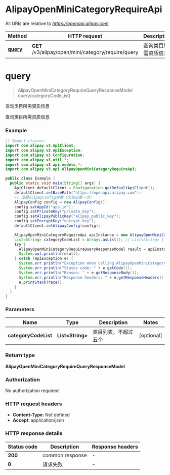 # AlipayOpenMiniCategoryRequireApi

All URIs are relative to *https://openapi.alipay.com*

| Method | HTTP request | Description |
|------------- | ------------- | -------------|
| [**query**](AlipayOpenMiniCategoryRequireApi.md#query) | **GET** /v3/alipay/open/mini/category/require/query | 查询类目所需资质信息 |


<a name="query"></a>
# **query**
> AlipayOpenMiniCategoryRequireQueryResponseModel query(categoryCodeList)

查询类目所需资质信息

查询类目所需资质信息

### Example
```java
// Import classes:
import com.alipay.v3.ApiClient;
import com.alipay.v3.ApiException;
import com.alipay.v3.Configuration;
import com.alipay.v3.util.*;
import com.alipay.v3.api.models.*;
import com.alipay.v3.api.AlipayOpenMiniCategoryRequireApi;

public class Example {
  public static void main(String[] args) {
    ApiClient defaultClient = Configuration.getDefaultApiClient();
    defaultClient.setBasePath("https://openapi.alipay.com");
    // 设置alipayConfig参数（全局设置一次）
    AlipayConfig config = new AlipayConfig();
    config.setAppId("app_id");
    config.setPrivateKey("private_key");
    config.setAlipayPublicKey("alipay_public_key");
    config.setEncryptKey("encrypt_key");
    defaultClient.setAlipayConfig(config);

    AlipayOpenMiniCategoryRequireApi apiInstance = new AlipayOpenMiniCategoryRequireApi(defaultClient);
    List<String> categoryCodeList = Arrays.asList(); // List<String> | 类目列表，不超过五个
    try {
      AlipayOpenMiniCategoryRequireQueryResponseModel result = apiInstance.query(categoryCodeList);
      System.out.println(result);
    } catch (ApiException e) {
      System.err.println("Exception when calling AlipayOpenMiniCategoryRequireApi#query");
      System.err.println("Status code: " + e.getCode());
      System.err.println("Reason: " + e.getResponseBody());
      System.err.println("Response headers: " + e.getResponseHeaders());
      e.printStackTrace();
    }
  }
}
```

### Parameters

| Name | Type | Description  | Notes |
|------------- | ------------- | ------------- | -------------|
| **categoryCodeList** | **List&lt;String&gt;**| 类目列表，不超过五个 | [optional] |

### Return type

**AlipayOpenMiniCategoryRequireQueryResponseModel**

### Authorization

No authorization required

### HTTP request headers

 - **Content-Type**: Not defined
 - **Accept**: application/json

### HTTP response details
| Status code | Description | Response headers |
|-------------|-------------|------------------|
| **200** | common response |  -  |
| **0** | 请求失败 |  -  |

